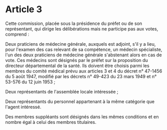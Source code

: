 # Article 3

Cette commission, placée sous la présidence du préfet ou de son représentant, qui dirige les délibérations mais ne participe pas aux votes, comprend :

Deux praticiens de médecine générale, auxquels est adjoint, s'il y a lieu, pour l'examen des cas relevant de sa compétence, un médecin spécialiste, l'un des deux praticiens de médecine générale s'abstenant alors en cas de vote. Ces médecins sont désignés par le préfet sur la proposition du directeur départemental de la santé. Ils doivent être choisis parmi les membres du comité médical prévu aux articles 3 et 4 du décret n° 47-1456 du 5 août 1947, modifié par les décrets n° 49-423 du 23 mars 1949 et n° 53-576 du 12 juin 1953 ;

Deux représentants de l'assemblée locale intéressée ;

Deux représentants du personnel appartenant à la même catégorie que l'agent intéressé.

Des membres suppléants sont désignés dans les mêmes conditions et en nombre égal à celui des membres titulaires.
